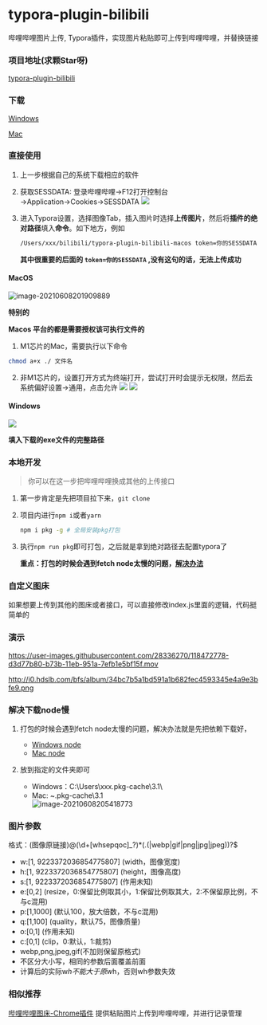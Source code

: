 # typora-plugin-bilibili
哔哩哔哩图片上传, Typora插件，实现图片粘贴即可上传到哔哩哔哩，并替换链接

### 项目地址(求颗Star呀)
[typora-plugin-bilibili](https://github.com/xlzy520/typora-plugin-bilibili)


### 下载
[Windows](https://www.aliyundrive.com/s/7hhfJrtDZKy)


[Mac](https://www.aliyundrive.com/s/P8XbTc3ai2K)



### 直接使用

1. 上一步根据自己的系统下载相应的软件
2. 获取SESSDATA: 登录哔哩哔哩→F12打开控制台→Application→Cookies→SESSDATA
   ![](https://i0.hdslb.com/bfs/album/fe1a58c25c42743d5f1e186639218ee75a133df2.png)

4. 进入Typora设置，选择图像Tab，插入图片时选择**上传图片**，然后将**插件的绝对路径**填入**命令**。如下地方，例如

   ```bash
   /Users/xxx/bilibili/typora-plugin-bilibili-macos token=你的SESSDATA
   ```
   **其中很重要的后面的 `token=你的SESSDATA` ,没有这句的话，无法上传成功**


#### MacOS
![image-20210608201909889](https://i0.hdslb.com/bfs/album/0f8ad346424ccd2c035c83449e716f0bbf4971b4.png)

**特别的**

**Macos 平台的都是需要授权该可执行文件的**
1. M1芯片的Mac，需要执行以下命令
```bash
chmod a+x ./ 文件名
```
2. 非M1芯片的，设置打开方式为终端打开，尝试打开时会提示无权限，然后去系统偏好设置->通用，点击允许
![](https://i0.hdslb.com/bfs/album/1b86699505befa32f7d87d8024df0c0f2d84ecb9.png)
![](https://i0.hdslb.com/bfs/album/b0eb89a08e4fd3e6ca8063dd71ce6fc2467e69dc.png)

#### Windows
![](https://i0.hdslb.com/bfs/album/3990cc67983fa55b28cf3536c40f7febaf0dfb43.png)

**填入下载的exe文件的完整路径**


### 本地开发

>你可以在这一步把哔哩哔哩换成其他的上传接口

1. 第一步肯定是先把项目拉下来，`git clone`
2. 项目内进行`npm i`或者`yarn`
   ```bash
   npm i pkg -g # 全局安装pkg打包
   ```
3. 执行`npm run pkg`即可打包，之后就是拿到绝对路径去配置typora了

   **重点：打包的时候会遇到fetch node太慢的问题，[解决办法](#解决下载node慢)**



### 自定义图床

如果想要上传到其他的图床或者接口，可以直接修改index.js里面的逻辑，代码挺简单的



### 演示

https://user-images.githubusercontent.com/28336270/118472778-d3d77b80-b73b-11eb-951a-7efb1e5bf15f.mov

http://i0.hdslb.com/bfs/album/34bc7b5a1bd591a1b682fec4593345e4a9e3bfe9.png



### 解决下载node慢

1. 打包的时候会遇到fetch node太慢的问题，解决办法就是先把依赖下载好，
   - [Windows node](https://gitee.com/xlzy520/typora-plugin-bilibili/attach_files/729610/download/fetched-v14.17.0-win-x64)
   - [Mac node](https://gitee.com/xlzy520/typora-plugin-bilibili/attach_files/729611/download/fetched-v14.17.0-macos-x64)

2. 放到指定的文件夹即可
   - Windows：C:\Users\xxx\.pkg-cache\3.1\
   - Mac: ~\.pkg-cache\3.1\
   ![image-20210608205418773](http://i0.hdslb.com/bfs/album/697f8e5458eaf631f300588aa257ace1ef8cad12.png)



### 图片参数

格式：(图像原链接)@(\d+[whsepqoc]_?)*(\.(|webp|gif|png|jpg|jpeg))?$
- w:[1, 9223372036854775807] (width，图像宽度)
- h:[1, 9223372036854775807] (height，图像高度)
- s:[1, 9223372036854775807] (作用未知)
- e:[0,2] (resize，0:保留比例取其小，1:保留比例取其大，2:不保留原比例，不与c混用)
- p:[1,1000] (默认100，放大倍数，不与c混用)
- q:[1,100] (quality，默认75，图像质量)
- o:[0,1] (作用未知)
- c:[0,1] (clip，0:默认，1:裁剪)
- webp,png,jpeg,gif(不加则保留原格式)
- 不区分大小写，相同的参数后面覆盖前面
- 计算后的实际w*h不能大于原w*h，否则wh参数失效


### 相似推荐
[哔哩哔哩图床-Chrome插件](https://github.com/xlzy520/bilibili-img-uploader) 提供粘贴图片上传到哔哩哔哩，并进行记录管理

